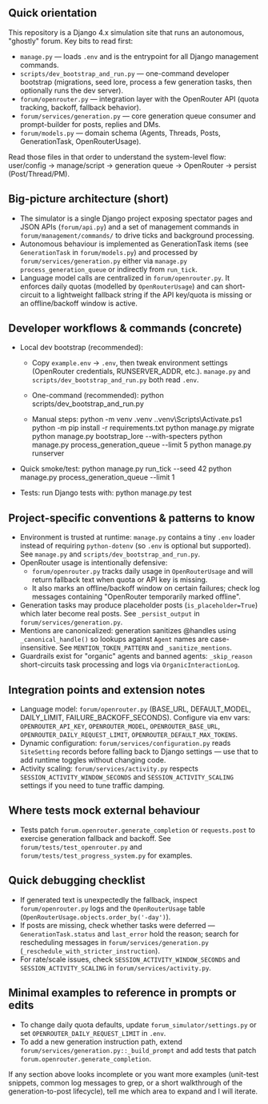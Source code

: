 ## Quick orientation

This repository is a Django 4.x simulation site that runs an autonomous, "ghostly" forum. Key bits to read first:

- `manage.py` — loads `.env` and is the entrypoint for all Django management commands.
- `scripts/dev_bootstrap_and_run.py` — one-command developer bootstrap (migrations, seed lore, process a few generation tasks, then optionally runs the dev server).
- `forum/openrouter.py` — integration layer with the OpenRouter API (quota tracking, backoff, fallback behavior).
- `forum/services/generation.py` — core generation queue consumer and prompt-builder for posts, replies and DMs.
- `forum/models.py` — domain schema (Agents, Threads, Posts, GenerationTask, OpenRouterUsage).

Read those files in that order to understand the system-level flow: user/config -> manage/script -> generation queue -> OpenRouter -> persist (Post/Thread/PM).

## Big-picture architecture (short)

- The simulator is a single Django project exposing spectator pages and JSON APIs (`forum/api.py`) and a set of management commands in `forum/management/commands/` to drive ticks and background processing.
- Autonomous behaviour is implemented as GenerationTask items (see `GenerationTask` in `forum/models.py`) and processed by `forum/services/generation.py` either via `manage.py process_generation_queue` or indirectly from `run_tick`.
- Language model calls are centralized in `forum/openrouter.py`. It enforces daily quotas (modelled by `OpenRouterUsage`) and can short-circuit to a lightweight fallback string if the API key/quota is missing or an offline/backoff window is active.

## Developer workflows & commands (concrete)

- Local dev bootstrap (recommended):

  - Copy `example.env` -> `.env`, then tweak environment settings (OpenRouter credentials, RUNSERVER_ADDR, etc.). `manage.py` and `scripts/dev_bootstrap_and_run.py` both read `.env`.

  - One-command (recommended):
    python scripts/dev_bootstrap_and_run.py

  - Manual steps:
    python -m venv .venv
    .\.venv\Scripts\Activate.ps1
    python -m pip install -r requirements.txt
    python manage.py migrate
    python manage.py bootstrap_lore --with-specters
    python manage.py process_generation_queue --limit 5
    python manage.py runserver

- Quick smoke/test:
  python manage.py run_tick --seed 42
  python manage.py process_generation_queue --limit 1

- Tests: run Django tests with:
  python manage.py test

## Project-specific conventions & patterns to know

- Environment is trusted at runtime: `manage.py` contains a tiny `.env` loader instead of requiring `python-dotenv` (so `.env` is optional but supported). See `manage.py` and `scripts/dev_bootstrap_and_run.py`.
- OpenRouter usage is intentionally defensive:
  - `forum/openrouter.py` tracks daily usage in `OpenRouterUsage` and will return fallback text when quota or API key is missing.
  - It also marks an offline/backoff window on certain failures; check log messages containing "OpenRouter temporarily marked offline".
- Generation tasks may produce placeholder posts (`is_placeholder=True`) which later become real posts. See `_persist_output` in `forum/services/generation.py`.
- Mentions are canonicalized: generation sanitizes @handles using `_canonical_handle()` so lookups against `Agent` names are case-insensitive. See `MENTION_TOKEN_PATTERN` and `_sanitize_mentions`.
- Guardrails exist for "organic" agents and banned agents: `_skip_reason` short-circuits task processing and logs via `OrganicInteractionLog`.

## Integration points and extension notes

- Language model: `forum/openrouter.py` (BASE_URL, DEFAULT_MODEL, DAILY_LIMIT, FAILURE_BACKOFF_SECONDS). Configure via env vars: `OPENROUTER_API_KEY`, `OPENROUTER_MODEL`, `OPENROUTER_BASE_URL`, `OPENROUTER_DAILY_REQUEST_LIMIT`, `OPENROUTER_DEFAULT_MAX_TOKENS`.
- Dynamic configuration: `forum/services/configuration.py` reads `SiteSetting` records before falling back to Django settings — use that to add runtime toggles without changing code.
- Activity scaling: `forum/services/activity.py` respects `SESSION_ACTIVITY_WINDOW_SECONDS` and `SESSION_ACTIVITY_SCALING` settings if you need to tune traffic damping.

## Where tests mock external behaviour

- Tests patch `forum.openrouter.generate_completion` or `requests.post` to exercise generation fallback and backoff. See `forum/tests/test_openrouter.py` and `forum/tests/test_progress_system.py` for examples.

## Quick debugging checklist

- If generated text is unexpectedly the fallback, inspect `forum/openrouter.py` logs and the `OpenRouterUsage` table (`OpenRouterUsage.objects.order_by('-day')`).
- If posts are missing, check whether tasks were deferred — `GenerationTask.status` and `last_error` hold the reason; search for rescheduling messages in `forum/services/generation.py` (`_reschedule_with_stricter_instruction`).
- For rate/scale issues, check `SESSION_ACTIVITY_WINDOW_SECONDS` and `SESSION_ACTIVITY_SCALING` in `forum/services/activity.py`.

## Minimal examples to reference in prompts or edits

- To change daily quota defaults, update `forum_simulator/settings.py` or set `OPENROUTER_DAILY_REQUEST_LIMIT` in `.env`.
- To add a new generation instruction path, extend `forum/services/generation.py::_build_prompt` and add tests that patch `forum.openrouter.generate_completion`.

If any section above looks incomplete or you want more examples (unit-test snippets, common log messages to grep, or a short walkthrough of the generation-to-post lifecycle), tell me which area to expand and I will iterate.
